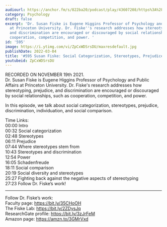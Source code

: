 ```yaml
---
audiourl: https://anchor.fm/s/822ba20/podcast/play/43607208/https%3A%2F%2Fd3ctxlq1ktw2nl.cloudfront.net%2Fstaging%2F2021-10-19%2F14900715-5713-eca2-7825-977ee7f38be3.m4a
category: Psychology
draft: false
excerpt: 'Dr. Susan Fiske is Eugene Higgins Professor of Psychology and Public Affairs
  at Princeton University. Dr. Fiske''s research addresses how stereotyping, prejudice,
  and discrimination are encouraged or discouraged by social relationships, such as
  cooperation, competition, and power. '
id: '595'
image: https://i.ytimg.com/vi/ZpCxWDSrsDU/maxresdefault.jpg
publishDate: 2022-03-04
title: '#595 Susan Fiske: Social Categorization, Stereotypes, Prejudice, and Discrimination'
youtubeid: ZpCxWDSrsDU
---
```

<div class="timelinks">

RECORDED ON NOVEMBER 19th 2021.  
Dr. Susan Fiske is Eugene Higgins Professor of Psychology and Public Affairs at Princeton University. Dr. Fiske's research addresses how stereotyping, prejudice, and discrimination are encouraged or discouraged by social relationships, such as cooperation, competition, and power. 

In this episode, we talk about social categorization, stereotypes, prejudice, discrimination, individuation, and social comparison.

Time Links:  
<time>00:00</time> Intro  
<time>00:32</time> Social categorization  
<time>02:48</time> Stereotypes  
<time>06:11</time> Prejudice  
<time>07:44</time> Where stereotypes stem from  
<time>10:43</time> Stereotypes and discrimination  
<time>12:54</time> Power  
<time>16:05</time> Schadenfreude  
<time>18:11</time> Social comparison  
<time>20:19</time> Social diversity and stereotypes  
<time>25:27</time> Fighting back against the negative aspects of stereotyping  
<time>27:23</time> Follow Dr. Fiske’s work!

---

Follow Dr. Fiske’s work:  
Faculty page: https://bit.ly/35CHoOH  
The Fiske Lab: https://bit.ly/2ZDysJq  
ResearchGate profile: https://bit.ly/3zJrFeM  
Amazon page: https://amzn.to/3GMrVxd
</div>

